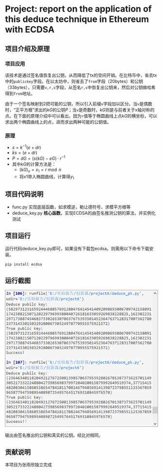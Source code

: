 # Project: report on the application of this deduce technique in Ethereum with ECDSA

## 项目介绍及原理

### 项目应用

该技术是通过签名值恢复出公钥，从而降低了tx的空间开销。在比特币中，省去tx中的`publickey`字段。在以太坊中，则省去了`from`字段（20bytes）和公钥（33bytes），只需要`v,r,s`字段，从签名`r,s`中恢复出公钥来，然后对公钥做哈希得到`from`地址。

由于一个签名映射到2把可能的公钥，所以引入前缀`v`字段加以区分。当`v`是偶数时，“正平方根”求出的$kG$的公钥$P$；当`v`是奇数时，$kG$则是与前者关于x轴对称的点。在下面的原理介绍中可以看出，因为`r`值等于椭圆曲线上点$kG$的横坐标，可以求出两个椭圆曲线上的点，进而求出两种可能的公钥值。

### 原理

- $s=k^{-1}(e+dr)$
- $ks=(e+dr)$
- $P=dG=(s(kG)-eG)·r^{-1}$
- 其中$kG$的计算方法是：
  - $(k G)_x=x_1=r \bmod n$
  - 将$x1$带入椭圆曲线，计算得$y_1$

## 项目代码说明

- func.py 实现底层函数，如求模逆，勒让德符号，求模平方根等
- deduce_key.py  **核心函数**，实现ECDSA的由签名推测公钥的算法，并实例化测试

## 项目运行

运行代码deduce_key.py即可，如果没有下载包ecdsa，则需用以下命令下载安装。

```python
pip install ecdsa
```

## 运行截图

![Image text](https://github.com/rainppy/crypto/blob/7234d8779d7cd55db915cb6bfe8979d2fcb7c577/project6/pic/shoot.png)

输出由签名推出的公钥和真实的公钥。经比对相同。
## 贡献说明

本项目为张雨欣独立完成
